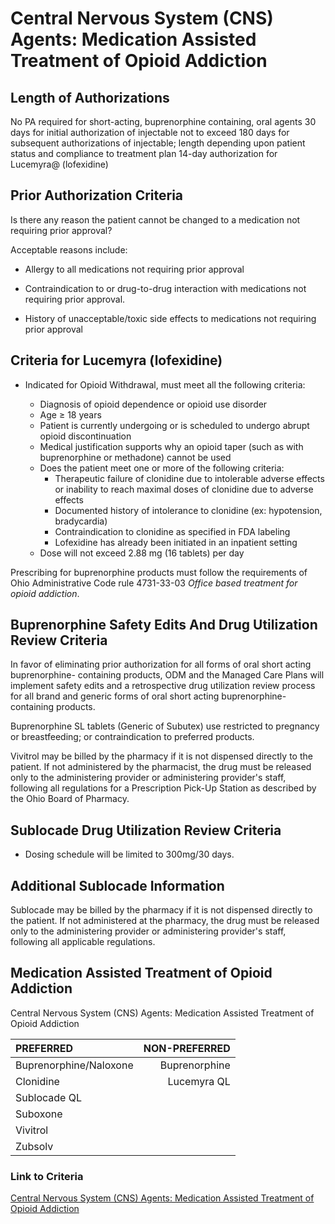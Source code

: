 # Central Nervous System (CNS) Agents: Medication Assisted Treatment of Opioid Addiction

## Length of Authorizations

 No PA required for short-acting, buprenorphine containing, oral agents 30 days for initial authorization of injectable not to exceed 180 days for subsequent authorizations of injectable; length depending upon patient status and compliance to treatment plan 14-day authorization for Lucemyra@ (lofexidine)

## Prior Authorization Criteria

Is there any reason the patient cannot be changed to a medication not requiring prior approval?

Acceptable reasons include:

- Allergy to all medications not requiring prior approval

- Contraindication to or drug-to-drug interaction with medications not requiring prior approval.

- History of unacceptable/toxic side effects to medications not requiring prior approval

## Criteria for Lucemyra (lofexidine)

- Indicated for Opioid Withdrawal, must meet all the following criteria:

  - Diagnosis of opioid dependence or opioid use disorder
  - Age ≥ 18 years
  - Patient is currently undergoing or is scheduled to undergo abrupt opioid discontinuation
  - Medical justification supports why an opioid taper (such as with buprenorphine or methadone) cannot be used
  - Does the patient meet one or more of the following criteria:
    - Therapeutic failure of clonidine due to intolerable adverse effects or inability to reach maximal doses of clonidine due to adverse effects
    - Documented history of intolerance to clonidine (ex: hypotension, bradycardia)
    - Contraindication to clonidine as specified in FDA labeling
    - Lofexidine has already been initiated in an inpatient setting
  - Dose will not exceed 2.88 mg (16 tablets) per day

Prescribing for buprenorphine products must follow the requirements of Ohio Administrative Code rule 4731-33-03 *Office based treatment for opioid addiction*.

## Buprenorphine Safety Edits And Drug Utilization Review Criteria

In favor of eliminating prior authorization for all forms of oral short acting buprenorphine- containing products, ODM and the Managed Care Plans will implement safety edits and a retrospective drug utilization review process for all brand and generic forms of oral short acting buprenorphine-containing products.

Buprenorphine SL tablets (Generic of Subutex) use restricted to pregnancy or breastfeeding; or contraindication to preferred products.

Vivitrol may be billed by the pharmacy if it is not dispensed directly to the patient. If not administered by the pharmacist, the drug must be released only to the administering provider or administering provider's staff, following all regulations for a Prescription Pick-Up Station as described by the Ohio Board of Pharmacy.

## Sublocade Drug Utilization Review Criteria

- Dosing schedule will be limited to 300mg/30 days.

## Additional Sublocade Information

Sublocade may be billed by the pharmacy if it is not dispensed directly to the patient. If not administered at the pharmacy, the drug must be released only to the administering provider or administering provider's staff, following all applicable regulations.

## Medication Assisted Treatment of Opioid Addiction

Central Nervous System (CNS) Agents: Medication Assisted Treatment of Opioid Addiction

| PREFERRED | NON-PREFERRED |
| :--- | ---: |
| Buprenorphine/Naloxone | Buprenorphine |
| Clonidine              | Lucemyra QL   |
| Sublocade QL           |               |
| Suboxone               |               |
| Vivitrol               |               |
| Zubsolv                |               |

### Link to Criteria

[Central Nervous System (CNS) Agents: Medication Assisted Treatment of Opioid Addiction](https://pharmacy.medicaid.ohio.gov/sites/default/files/20220415_UPDL_Criteria_FINAL_.pdf#page=34)
